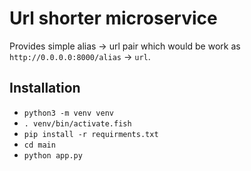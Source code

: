 # Url shorter microservice

Provides simple alias -> url pair which would be work as `http://0.0.0.0:8000/alias` -> `url`.

## Installation

- `python3 -m venv venv`
- `. venv/bin/activate.fish`
- `pip install -r requirments.txt`
- `cd main`
- `python app.py`
